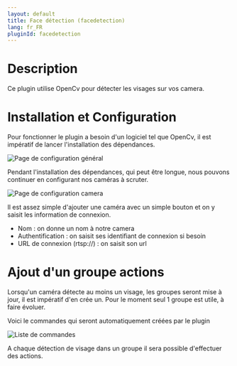 ```yaml
---
layout: default
title: Face détection (facedetection)
lang: fr_FR
pluginId: facedetection
---
```


# Description

Ce plugin utilise OpenCv pour détecter les visages sur vos camera.

# Installation et Configuration

Pour fonctionner le plugin a besoin d'un logiciel tel que OpenCv, il est impératif de lancer l'installation des dépendances.

![Page de configuration général](../images/ConfigurationGeneral.jpg)

Pendant l'installation des dépendances, qui peut être longue, nous pouvons continuer en configurant nos caméras à scruter.

![Page de configuration camera](../images/ConfigurationCamera.jpg)

Il est assez simple d'ajouter une caméra avec un simple bouton et on y saisit les information de connexion.

* Nom : on donne un nom à notre camera
* Authentification : on saisit ses identifiant de connexion si besoin
* URL de connexion (rtsp://) : on saisit son url

# Ajout d'un groupe actions

Lorsqu'un caméra détecte au moins un visage, les groupes seront mise à jour, il est impératif d'en crée un.
Pour le moment seul 1 groupe est utile, à faire évoluer.

Voici le commandes qui seront automatiquement créées par le plugin

![Liste de commandes](../images/Commandes.jpg)

A chaque détection de visage dans un groupe il sera possible d'effectuer des actions.
